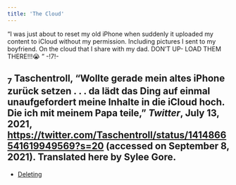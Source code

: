 ```yaml
---
title: 'The Cloud'
---
```


“I was just about to reset my old iPhone when suddenly it uploaded my content to iCloud without my permission. Including pictures I sent to my boyfriend. On the cloud that I share with my dad. DON’T UP- LOAD THEM THERE!!!😭  ” -!7!-
## <sub class="subscript">**7**</sub> Taschentroll, “Wollte gerade mein altes iPhone zurück setzen . . . da lädt das Ding auf einmal unaufgefordert meine Inhalte in die iCloud hoch. Die ich mit meinem Papa teile,” _Twitter_, July 13, 2021, https://twitter.com/Taschentroll/status/1414866541619949569?s=20 (accessed on September 8, 2021). Translated here by Sylee Gore.

* [Deleting](Deleting_en)
